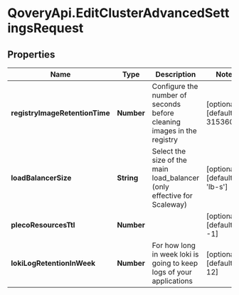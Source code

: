 # QoveryApi.EditClusterAdvancedSettingsRequest

## Properties

Name | Type | Description | Notes
------------ | ------------- | ------------- | -------------
**registryImageRetentionTime** | **Number** | Configure the number of seconds before cleaning images in the registry | [optional] [default to 31536000]
**loadBalancerSize** | **String** | Select the size of the main load_balancer (only effective for Scaleway) | [optional] [default to &#39;lb-s&#39;]
**plecoResourcesTtl** | **Number** |  | [optional] [default to -1]
**lokiLogRetentionInWeek** | **Number** | For how long in week loki is going to keep logs of your applications | [optional] [default to 12]



